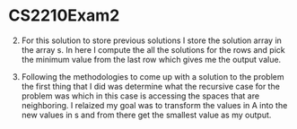 # CS2210Exam2

2. For this solution to store previous solutions I store the solution array in the array s. In here I compute the all the solutions for the rows and pick the minimum value from the last row which gives me the output value.

3. Following the methodologies to come up with a solution to the problem the first thing that I did was determine what the recursive case for the problem was which in this case is accessing the spaces that are neighboring. I relaized my goal was to transform the values in A into the new values in s and from there get the smallest value as my output. 